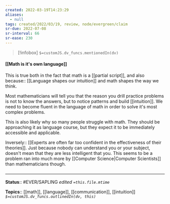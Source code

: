 ```yaml
---
created: 2022-03-19T14:23:29 
aliases:
  - null
tags: created/2022/03/19, review, node/evergreen/claim
sr-due: 2022-07-08
sr-interval: 66
sr-ease: 230
---
```

> [!infobox]
`$=customJS.dv_funcs.mentionedIn(dv)`

#### [[Math is it's own language]] 

This is true both in the fact that math is a [[partial script]],
and also
because:: [[Language shapes our intuition]]
and math shapes the way we think.

Most mathematicians will tell you that the reason you drill practice problems is not to know the answers, but to notice patterns and build [[intuition]]. We need to become fluent in the language of math in order to solve it's most complex problems.

This is also likely why so many people struggle with math. They should be approaching it as language course, but they expect it to be immediately accessible and applicable.

Inversely:: [[Experts are often far too confident in the effectiveness of their theories]].
Just because nobody can understand you or your subject, doesn't mean that they are less intelligent that you.
This seems to be a problem ran into much more by [[Computer Science|Computer Scientists]] than mathematicians though.

### <hr class="footnote"/>

**Status**:: #EVER/SAPLING 
*edited `=this.file.mtime`*

**Topics**:: [[math]], [[language]], [[communication]], [[intuition]]
*`$=customJS.dv_funcs.outlinedIn(dv, this)`*
